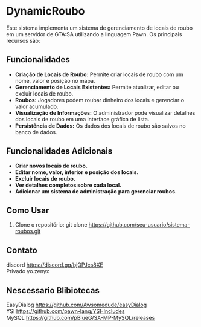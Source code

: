 # DynamicRoubo

Este sistema implementa um sistema de gerenciamento de locais de roubo em um servidor de GTA:SA utilizando a linguagem Pawn. Os principais recursos são:

## Funcionalidades

- **Criação de Locais de Roubo:** Permite criar locais de roubo com um nome, valor e posição no mapa.
- **Gerenciamento de Locais Existentes:** Permite atualizar, editar ou excluir locais de roubo.
- **Roubos:** Jogadores podem roubar dinheiro dos locais e gerenciar o valor acumulado.
- **Visualização de Informações:** O administrador pode visualizar detalhes dos locais de roubo em uma interface gráfica de lista.
- **Persistência de Dados:** Os dados dos locais de roubo são salvos no banco de dados.

## Funcionalidades Adicionais

- **Criar novos locais de roubo.**
- **Editar nome, valor, interior e posição dos locais.**
- **Excluir locais de roubo.**
- **Ver detalhes completos sobre cada local.**
- **Adicionar um sistema de administração para gerenciar roubos.**

## Como Usar

1. Clone o repositório: git clone https://github.com/seu-usuario/sistema-roubos.git


## Contato
  discord <https://discord.gg/bjQPJcs8XE><br>
  Privado yo.zenyx<br>

## Nescessario Blibiotecas

  EasyDialog <https://github.com/Awsomedude/easyDialog><br>
  YSI <https://github.com/pawn-lang/YSI-Includes><br>
  MySQL <https://github.com/pBlueG/SA-MP-MySQL/releases><br>
